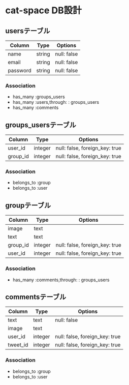 # cat-space DB設計
## usersテーブル
|Column|Type|Options|
|------|----|-------|
|name|string|null: false|
|email|string|null: false|
|password|string|null: false|
### Association
- has_many :groups_users
- has_many :users,through: : groups_users
- has_many :comments



## groups_usersテーブル
|Column|Type|Options|
|------|----|-------|
|user_id|integer|null: false, foreign_key: true|
|group_id|integer|null: false, foreign_key: true|
### Association
- belongs_to :group
- belongs_to :user


## groupテーブル
|Column|Type|Options|
|------|----|-------|
|image|text||
|text|text||
|group_id|integer|null: false, foreign_key: true|
|user_id|integer|null: false, foreign_key: true|
### Association
- has_many :comments,through: : groups_users

## commentsテーブル
|Column|Type|Options|
|------|----|-------|
|text|text|null: false|
|image|text||
|user_id|integer|null: false, foreign_key: true|
|tweet_id|integer|null: false, foreign_key: true|
### Association
- belongs_to :group
- belongs_to :user

